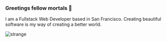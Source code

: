 ### Greetings fellow mortals 👋

I am a Fullstack Web Developer based in San Francisco. Creating beautiful software is my way of creating a better world.

![strange](https://images-wixmp-ed30a86b8c4ca887773594c2.wixmp.com/f/8a9a8024-69f8-4728-b058-860432cf77bd/dd47bp3-77f70372-8c7b-4b4d-9264-e18abfc11c16.png/v1/fill/w_1280,h_925,q_80,strp/strange_background__challenge__by_roci74_dd47bp3-fullview.jpg?token=eyJ0eXAiOiJKV1QiLCJhbGciOiJIUzI1NiJ9.eyJzdWIiOiJ1cm46YXBwOiIsImlzcyI6InVybjphcHA6Iiwib2JqIjpbW3siaGVpZ2h0IjoiPD05MjUiLCJwYXRoIjoiXC9mXC84YTlhODAyNC02OWY4LTQ3MjgtYjA1OC04NjA0MzJjZjc3YmRcL2RkNDdicDMtNzdmNzAzNzItOGM3Yi00YjRkLTkyNjQtZTE4YWJmYzExYzE2LnBuZyIsIndpZHRoIjoiPD0xMjgwIn1dXSwiYXVkIjpbInVybjpzZXJ2aWNlOmltYWdlLm9wZXJhdGlvbnMiXX0.DpvuhzmYV6HMh4IYeKLOx03tVkbmOggTmnd4LmrmwFU
)


<!--
**joerez/joerez** is a ✨ _special_ ✨ repository because its `README.md` (this file) appears on your GitHub profile.

Here are some ideas to get you started:

- 
- 🌱 I’m currently learning ...
- 👯 I’m looking to collaborate on ...
- 🤔 I’m looking for help with ...
- 💬 Ask me about ...
- 📫 How to reach me: ...
- 😄 Pronouns: ...
- ⚡ Fun fact: ...
-->
